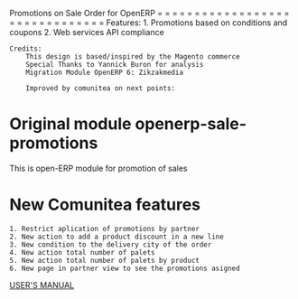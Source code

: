 Promotions on Sale Order for OpenERP
    = = = = = = = = = = = = = = = = = = = = = = = = = = = = = = =
    Features:
    1. Promotions based on conditions and coupons
    2. Web services API compliance

    Credits:
        This design is based/inspired by the Magento commerce
        Special Thanks to Yannick Buron for analysis
        Migration Module OpenERP 6: Zikzakmedia

        Improved by comunitea on next points:


Original module openerp-sale-promotions
=======================

This is open-ERP module for promotion of sales

New Comunitea features
=======================
    1. Restrict aplication of promotions by partner
    2. New action to add a product discount in a new line
    3. New condition to the delivery city of the order
    4. New action total number of palets
    5. New action total number of palets by product
    6. New page in partner view to see the promotions asigned

[USER'S MANUAL](https://github.com/openlabs/openerp-sale-promotions/wiki)
